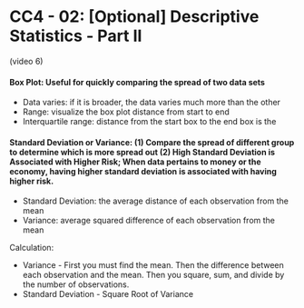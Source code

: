 # CC4 - 02: [Optional] Descriptive Statistics - Part II
(video 6)

#### Box Plot: Useful for quickly comparing the spread of two data sets
- Data varies: if it is broader, the data varies much more than the other
- Range: visualize the box plot distance from start to end
- Interquartile range: distance from the start box to the end box is the

#### Standard Deviation or Variance: (1) Compare the spread of different group to determine which is more spread out (2) High Standard Deviation is Associated with Higher Risk; When data pertains to money or the economy, having higher standard deviation is associated with having higher risk.
- Standard Deviation: the average distance of each observation from the mean
- Variance: average squared difference of each observation from the mean

Calculation:
- Variance - First you must find the mean. Then the difference between each observation and the mean. Then you square, sum, and divide by the number of observations.
- Standard Deviation - Square Root of Variance
